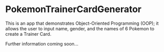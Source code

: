 # PokemonTrainerCardGenerator
This is an app that demonstrates Object-Oriented Programming (OOP); it allows the user to input name, gender, and the names of 6 Pokemon to create a Trainer Card.

Further information coming soon...
